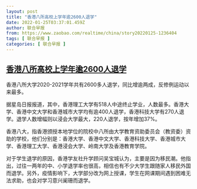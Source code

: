 ```yaml
---
layout: post
title: "香港八所高校上学年逾2600人退学"
date: 2022-01-25T03:37:01.459Z
author: 联合早报
from: https://www.zaobao.com/realtime/china/story20220125-1236404
tags: [ 联合早报 ]
categories: [ 联合早报 ]
---
```

<!--1643097300000-->
[香港八所高校上学年逾2600人退学](https://www.zaobao.com/realtime/china/story20220125-1236404)
------

<div>
<p>香港八所大学2020-2021学年共有2600多人退学，同比增逾两成，反修例运动以来最多。</p><p>据星岛日报报道，其中，香港理工大学有518人中途终止学业，人数最多。香港大学、香港中文大学和香港城市大学均有逾400人退学，香港科技大学有270人退学。退学人数增幅则以浸会大学最大，220人退学，按年增加37%。</p><p>香港八大，指香港颁授本地学位的院校中八所由大学教育资助委员会（教资委）资助的学校，他们分别是：香港大学、香港中文大学、香港科技大学、香港城市大学、香港理工大学、香港浸会大学、岭南大学及香港教育学院。</p><section id="imu"><div id="dfp-ad-imu1">        </div></section><p>对于学生退学的原因，香港学友社升学顾问吴宝城认为，主要是因为移民潮。他指出，过往一两年的中、小学退学率也很高，相信也有不少大学生跟随家人移民外国而退学。另外，疫情影响下，大学部分改为网上授课，学生在网课期间遇到困难无法求助，也会对学习意兴阑珊而退学。<br>&nbsp;</p>      <div class="cx_paywall_placeholder" id="sph_cdp_40"></div>
</div>
